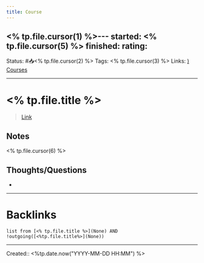 ```yaml
---
title: Course
---
```

<% tp.file.cursor(1) %>---
started: <% tp.file.cursor(5) %>
finished:
rating: 
---
Status: #📥<% tp.file.cursor(2) %>
Tags: <% tp.file.cursor(3) %>
Links: [) Courses](out/-courses.md)
___
# <% tp.file.title %>
> [Link](<% tp.file.cursor(4) %>)
## Notes
<% tp.file.cursor(6) %>
## Thoughts/Questions
- 
___
# Backlinks
```dataview
list from [<% tp.file.title %>](None) AND !outgoing([<%tp.file.title%>](None))
```
___

Created:: <%tp.date.now("YYYY-MM-DD HH:MM") %>